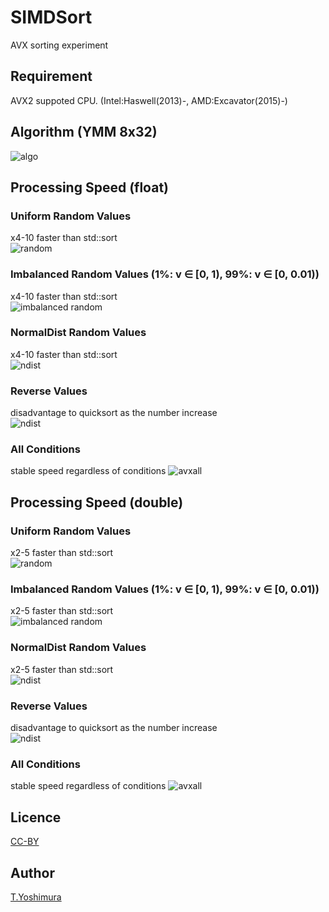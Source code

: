 # SIMDSort

AVX sorting experiment

## Requirement
AVX2 suppoted CPU. (Intel:Haswell(2013)-, AMD:Excavator(2015)-)

## Algorithm (YMM 8x32)
![algo](https://github.com/tk-yoshimura/SIMDSort/blob/main/figures/algo.svg)  

## Processing Speed (float)

### Uniform Random Values
x4-10 faster than std::sort  
![random](https://github.com/tk-yoshimura/SIMDSort/blob/main/figures/sort_random_speed_s.svg)  

### Imbalanced Random Values (1%: v &in; [0, 1), 99%: v &in; [0, 0.01))
x4-10 faster than std::sort  
![imbalanced random](https://github.com/tk-yoshimura/SIMDSort/blob/main/figures/sort_inbalance_speed_s.svg)  

### NormalDist Random Values
x4-10 faster than std::sort  
![ndist](https://github.com/tk-yoshimura/SIMDSort/blob/main/figures/sort_ndist_speed_s.svg)  

### Reverse Values
disadvantage to quicksort as the number increase  
![ndist](https://github.com/tk-yoshimura/SIMDSort/blob/main/figures/sort_reverse_speed_s.svg)  

### All Conditions
stable speed regardless of conditions
![avxall](https://github.com/tk-yoshimura/SIMDSort/blob/main/figures/sort_avxall_speed_s.svg)  

## Processing Speed (double)

### Uniform Random Values
x2-5 faster than std::sort  
![random](https://github.com/tk-yoshimura/SIMDSort/blob/main/figures/sort_random_speed_d.svg)  

### Imbalanced Random Values (1%: v &in; [0, 1), 99%: v &in; [0, 0.01))
x2-5 faster than std::sort  
![imbalanced random](https://github.com/tk-yoshimura/SIMDSort/blob/main/figures/sort_inbalance_speed_d.svg)  

### NormalDist Random Values
x2-5 faster than std::sort  
![ndist](https://github.com/tk-yoshimura/SIMDSort/blob/main/figures/sort_ndist_speed_d.svg)  

### Reverse Values
disadvantage to quicksort as the number increase  
![ndist](https://github.com/tk-yoshimura/SIMDSort/blob/main/figures/sort_reverse_speed_d.svg)  

### All Conditions
stable speed regardless of conditions
![avxall](https://github.com/tk-yoshimura/SIMDSort/blob/main/figures/sort_avxall_speed_d.svg)  

## Licence
[CC-BY](https://github.com/tk-yoshimura/SIMDSort/blob/main/LICENSE)

## Author

[T.Yoshimura](https://github.com/tk-yoshimura)
